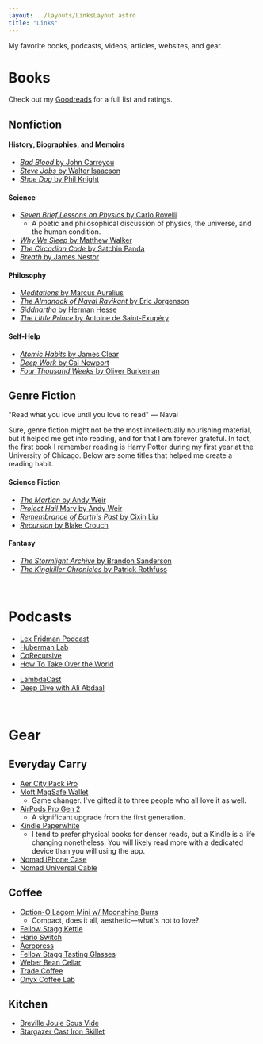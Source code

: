 ```yaml
---
layout: ../layouts/LinksLayout.astro
title: "Links"
---
```


My favorite books, podcasts, videos, articles, websites, and gear.

# Books

Check out my [Goodreads](https://www.goodreads.com/user/show/106199148-charlie-sabino) for a full list and ratings.

## Nonfiction

#### History, Biographies, and Memoirs

- [_Bad Blood_ by John Carreyou](https://www.goodreads.com/book/show/37976541-bad-blood)
- [_Steve Jobs_ by Walter Isaacson](https://www.goodreads.com/book/show/11084145-steve-jobs)
- [_Shoe Dog_ by Phil Knight](https://www.goodreads.com/book/show/27220736-shoe-dog?ac=1&from_search=true&qid=gc3pnsktYm&rank=1)

#### Science

- [_Seven Brief Lessons on Physics_ by Carlo Rovelli](https://www.goodreads.com/book/show/25734172-seven-brief-lessons-on-physics?ac=1&from_search=true&qid=hyd7d9RrsA&rank=1)
  - A poetic and philosophical discussion of physics, the universe, and the human condition.
- [_Why We Sleep_ by Matthew Walker](https://www.goodreads.com/book/show/34466963-why-we-sleep)
- [_The Circadian Code_ by Satchin Panda](https://www.goodreads.com/book/show/37534452-the-circadian-code)
- [_Breath_ by James Nestor](https://www.goodreads.com/book/show/48890486-breath)

#### Philosophy

- [_Meditations_ by Marcus Aurelius](https://www.goodreads.com/book/show/1168191.Meditations?ref=nav_sb_ss_1_19)
- [_The Almanack of Naval Ravikant_ by Eric Jorgenson](2https://www.goodreads.com/book/show/55148500-the-almanack-of-naval-ravikant)
- [_Siddhartha_ by Herman Hesse](https://www.goodreads.com/book/show/52036.Siddhartha?ref=nav_sb_ss_1_11)
- [_The Little Prince_ by Antoine de Saint-Exupéry](https://www.goodreads.com/book/show/157993.The_Little_Prince)

#### Self-Help

- [_Atomic Habits_ by James Clear](https://www.goodreads.com/book/show/40121378-atomic-habits)
- [_Deep Work_ by Cal Newport](https://www.goodreads.com/book/show/25744928-deep-work)
- [_Four Thousand Weeks_ by Oliver Burkeman](https://www.goodreads.com/book/show/54785515-four-thousand-weeks)

## Genre Fiction

"Read what you love until you love to read" — Naval

Sure, genre fiction might not be the most intellectually nourishing material, but it helped
me get into reading, and for that I am forever grateful. In fact, the first book I
remember reading is Harry Potter during my first year at the University of Chicago.
Below are some titles that helped me create a reading habit.

#### Science Fiction

- [_The Martian_ by Andy Weir](https://www.goodreads.com/book/show/18007564-the-martian)
- [_Project Hail_ Mary by Andy Weir](https://www.goodreads.com/book/show/54493401-project-hail-mary)
- [_Remembrance of Earth's Past_ by Cixin Liu](https://www.goodreads.com/series/189931-remembrance-of-earth-s-past)
- [_Recursion_ by Blake Crouch](https://www.goodreads.com/book/show/42046112-recursion)

#### Fantasy

- [_The Stormlight Archive_ by Brandon Sanderson](https://www.goodreads.com/series/49075-the-stormlight-archive)
- [_The Kingkiller Chronicles_ by Patrick Rothfuss](https://www.goodreads.com/series/45262-the-kingkiller-chronicle)

&nbsp;

# Podcasts

- [Lex Fridman Podcast](https://lexfridman.com/podcast/)
- [Huberman Lab](https://hubermanlab.com/)
- [CoRecursive](https://corecursive.com/)
- [How To Take Over the World](https://www.httotw.com/)
<!-- - [ADSP](https://adspthepodcast.com/) -->
- [LambdaCast](https://soundcloud.com/lambda-cast)
- [Deep Dive with Ali Abdaal](https://aliabdaal.com/podcast/)

&nbsp;

# Gear

## Everyday Carry

- [Aer City Pack Pro](https://www.aersf.com/city-pack-pro-black)
- [Moft MagSafe Wallet](https://amzn.to/3RUCEeS)
  - Game changer. I've gifted it to three people who all love it as well.
- [AirPods Pro Gen 2](https://amzn.to/3xkVemT)
  - A significant upgrade from the first generation.
- [Kindle Paperwhite](https://amzn.to/3RYzRB6)
  - I tend to prefer physical books for denser reads, but a Kindle is a life changing
    nonetheless. You will likely read more with a dedicated device than you will using the app.
- [Nomad iPhone Case](https://nomadgoods.com/products/modern-leather-case-horween-black-iphone-14-pro-max)
- [Nomad Universal Cable](https://nomadgoods.com/products/universal-usb-c-kevlar-cable-0-3m)

## Coffee

- [Option-O Lagom Mini w/ Moonshine Burrs](https://www.option-o.com/shop/lagom-mini)
  - Compact, does it all, aesthetic—what's not to love?
- [Fellow Stagg Kettle](https://amzn.to/3ivUBmH)
- [Hario Switch](https://amzn.to/3VYqz8U)
- [Aeropress](https://amzn.to/3X3MzjW)
- [Fellow Stagg Tasting Glasses](https://amzn.to/3vQPiBh)
- [Weber Bean Cellar](https://weberworkshops.com/products/bean-cellar-glass)
- [Trade Coffee](https://www.drinktrade.com/)
- [Onyx Coffee Lab](https://onyxcoffeelab.com/)

## Kitchen

- [Breville Joule Sous Vide](https://amzn.to/3ljCTnq)
- [Stargazer Cast Iron Skillet](https://stargazercastiron.com/products/12-inch-skillet)
  <!-- - [Corsori Air Fryer](https://amzn.to/3YhCCzR) -->
  <!-- - [Burrfection Japanese Knives Store](https://burrfectionstore.com/) -->
  <!--   - I don't own anything from here yet, but I'm in the market for a Gyoto. -->
  <!-- - [Usuhari Daïginjo Glass](https://amzn.to/3Yfy2lR) -->
